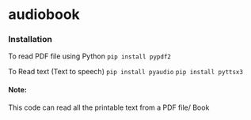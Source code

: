 # audiobook



### Installation
To read PDF file using Python
` pip install pypdf2
`

To Read text (Text to speech)
` pip install pyaudio
`
` pip install pyttsx3
`

#### Note:
This code can read all the printable text from a PDF file/ Book
